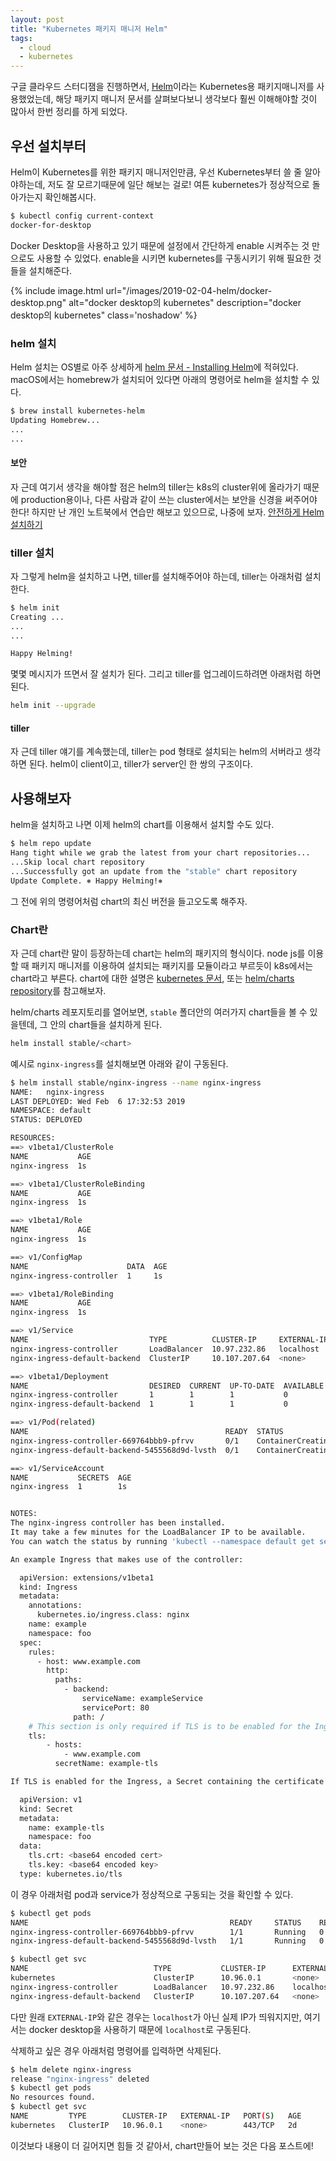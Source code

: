```yaml
---
layout: post
title: "Kubernetes 패키지 매니저 Helm"
tags:
  - cloud
  - kubernetes
---
```


구글 클라우드 스터디잼을 진행하면서, [Helm](https://helm.sh)이라는 Kubernetes용 패키지매니저를 사용했었는데, 해당 패키지 매니저 문서를 살펴보다보니 생각보다 훨씬 이해해야할 것이 많아서 한번 정리를 하게 되었다.

## 우선 설치부터

Helm이 Kubernetes를 위한 패키지 매니저인만큼, 우선 Kubernetes부터 쓸 줄 알아야하는데, 저도 잘 모르기때문에 일단 해보는 걸로! 여튼 kubernetes가 정상적으로 돌아가는지 확인해봅시다.

```bash
$ kubectl config current-context
docker-for-desktop
```

Docker Desktop을 사용하고 있기 때문에 설정에서 간단하게 enable 시켜주는 것 만으로도 사용할 수 있었다. enable을 시키면 kubernetes를 구동시키기 위해 필요한 것들을 설치해준다.

{% include image.html url="/images/2019-02-04-helm/docker-desktop.png" alt="docker desktop의 kubernetes" description="docker desktop의 kubernetes" class='noshadow' %}

### helm 설치

Helm 설치는 OS별로 아주 상세하게 [helm 문서 - Installing Helm](https://docs.helm.sh/using_helm/#installing-helm)에 적혀있다. macOS에서는 homebrew가 설치되어 있다면 아래의 명령어로 helm을 설치할 수 있다.

```bash
$ brew install kubernetes-helm
Updating Homebrew...
...
...
```

#### 보안

자 근데 여기서 생각을 해야할 점은 helm의 tiller는 k8s의 cluster위에 올라가기 때문에 production용이나, 다른 사람과 같이 쓰는 cluster에서는 보안을 신경을 써주어야 한다! 하지만 난 개인 노트북에서 연습만 해보고 있으므로, 나중에 보자. [안전하게 Helm 설치하기](https://docs.helm.sh/using_helm/#securing-your-helm-installation)

### tiller 설치

자 그렇게 helm을 설치하고 나면, tiller를 설치해주어야 하는데, tiller는 아래처럼 설치한다.

```bash
$ helm init
Creating ...
...
...

Happy Helming!
```

몇몇 메시지가 뜨면서 잘 설치가 된다. 그리고 tiller를 업그레이드하려면 아래처럼 하면된다.

```bash
helm init --upgrade
```

#### tiller

자 근데 tiller 얘기를 계속했는데, tiller는 pod 형태로 설치되는 helm의 서버라고 생각하면 된다. helm이 client이고, tiller가 server인 한 쌍의 구조이다.

## 사용해보자

helm을 설치하고 나면 이제 helm의 chart를 이용해서 설치할 수도 있다.

```bash
$ helm repo update
Hang tight while we grab the latest from your chart repositories...
...Skip local chart repository
...Successfully got an update from the "stable" chart repository
Update Complete. ⎈ Happy Helming!⎈
```

그 전에 위의 명령어처럼 chart의 최신 버전을 들고오도록 해주자.

### Chart란

자 근데 chart란 말이 등장하는데 chart는 helm의 패키지의 형식이다. node js를 이용할 때 패키지 매니저를 이용하여 설치되는 패키지를 모듈이라고 부르듯이 k8s에서는 chart라고 부른다. chart에 대한 설명은 [kubernetes 문서](https://docs.helm.sh/developing_charts/), 또는 [helm/charts repository](https://github.com/helm/charts)를 참고해보자.

helm/charts 레포지토리를 열어보면, `stable` 폴더안의 여러가지 chart들을 볼 수 있을텐데, 그 안의 chart들을 설치하게 된다.

```bash
helm install stable/<chart>
```

예시로 `nginx-ingress`를 설치해보면 아래와 같이 구동된다.

```bash
$ helm install stable/nginx-ingress --name nginx-ingress
NAME:   nginx-ingress
LAST DEPLOYED: Wed Feb  6 17:32:53 2019
NAMESPACE: default
STATUS: DEPLOYED

RESOURCES:
==> v1beta1/ClusterRole
NAME           AGE
nginx-ingress  1s

==> v1beta1/ClusterRoleBinding
NAME           AGE
nginx-ingress  1s

==> v1beta1/Role
NAME           AGE
nginx-ingress  1s

==> v1/ConfigMap
NAME                      DATA  AGE
nginx-ingress-controller  1     1s

==> v1beta1/RoleBinding
NAME           AGE
nginx-ingress  1s

==> v1/Service
NAME                           TYPE          CLUSTER-IP     EXTERNAL-IP  PORT(S)                     AGE
nginx-ingress-controller       LoadBalancer  10.97.232.86   localhost    80:30168/TCP,443:32411/TCP  1s
nginx-ingress-default-backend  ClusterIP     10.107.207.64  <none>       80/TCP                      1s

==> v1beta1/Deployment
NAME                           DESIRED  CURRENT  UP-TO-DATE  AVAILABLE  AGE
nginx-ingress-controller       1        1        1           0          1s
nginx-ingress-default-backend  1        1        1           0          1s

==> v1/Pod(related)
NAME                                            READY  STATUS             RESTARTS  AGE
nginx-ingress-controller-669764bbb9-pfrvv       0/1    ContainerCreating  0         0s
nginx-ingress-default-backend-5455568d9d-lvsth  0/1    ContainerCreating  0         0s

==> v1/ServiceAccount
NAME           SECRETS  AGE
nginx-ingress  1        1s


NOTES:
The nginx-ingress controller has been installed.
It may take a few minutes for the LoadBalancer IP to be available.
You can watch the status by running 'kubectl --namespace default get services -o wide -w nginx-ingress-controller'

An example Ingress that makes use of the controller:

  apiVersion: extensions/v1beta1
  kind: Ingress
  metadata:
    annotations:
      kubernetes.io/ingress.class: nginx
    name: example
    namespace: foo
  spec:
    rules:
      - host: www.example.com
        http:
          paths:
            - backend:
                serviceName: exampleService
                servicePort: 80
              path: /
    # This section is only required if TLS is to be enabled for the Ingress
    tls:
        - hosts:
            - www.example.com
          secretName: example-tls

If TLS is enabled for the Ingress, a Secret containing the certificate and key must also be provided:

  apiVersion: v1
  kind: Secret
  metadata:
    name: example-tls
    namespace: foo
  data:
    tls.crt: <base64 encoded cert>
    tls.key: <base64 encoded key>
  type: kubernetes.io/tls
```

이 경우 아래처럼 pod과 service가 정상적으로 구동되는 것을 확인할 수 있다.

```bash
$ kubectl get pods
NAME                                             READY     STATUS    RESTARTS   AGE
nginx-ingress-controller-669764bbb9-pfrvv        1/1       Running   0          1m
nginx-ingress-default-backend-5455568d9d-lvsth   1/1       Running   0          1m
```

```bash
$ kubectl get svc
NAME                            TYPE           CLUSTER-IP      EXTERNAL-IP   PORT(S)                      AGE
kubernetes                      ClusterIP      10.96.0.1       <none>        443/TCP                      2d
nginx-ingress-controller        LoadBalancer   10.97.232.86    localhost     80:30168/TCP,443:32411/TCP   1m
nginx-ingress-default-backend   ClusterIP      10.107.207.64   <none>        80/TCP                       1m
```

다만 원래 `EXTERNAL-IP`와 같은 경우는 `localhost`가 아닌 실제 IP가 띄워지지만, 여기서는 docker desktop을 사용하기 때문에 `localhost`로 구동된다.

삭제하고 싶은 경우 아래처럼 명령어를 입력하면 삭제된다.

```bash
$ helm delete nginx-ingress
release "nginx-ingress" deleted
$ kubectl get pods
No resources found.
$ kubectl get svc
NAME         TYPE        CLUSTER-IP   EXTERNAL-IP   PORT(S)   AGE
kubernetes   ClusterIP   10.96.0.1    <none>        443/TCP   2d
```

이것보다 내용이 더 길어지면 힘들 것 같아서, chart만들어 보는 것은 다음 포스트에!
